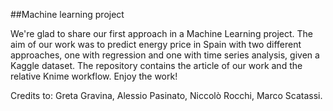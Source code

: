 ##Machine learning project

We're glad to share our first approach in a Machine Learning project. The aim of our work was to predict energy price in Spain with two different approaches, one with regression and one with time series analysis, given a Kaggle dataset. The repository contains the article of our work and the relative Knime workflow. Enjoy the work!

Credits to: Greta Gravina, Alessio Pasinato, Niccolò Rocchi, Marco Scatassi.
